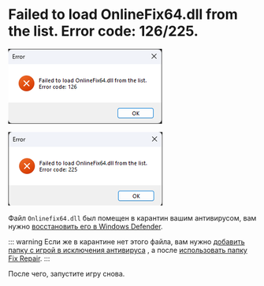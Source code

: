 # Failed to load OnlineFix64.dll from the list. Error code: 126/225.

![Error Onlinefix64.dll - 126](assets/errors/onlinefix64.dll-error-126.png)

![Error Onlinefix64.dll - 225](assets/errors/onlinefix64.dll-error-225.png)

Файл `Onlinefix64.dll` был помещен в карантин вашим антивирусом, вам нужно [восстановить его в Windows Defender](restore-files.md).

::: warning Если же в карантине нет этого файла, вам нужно [добавить папку с игрой в исключения антивируса](add-exclusion.md) , а после [использовать папку Fix Repair](fix-repair.md).
:::

После чего, запустите игру снова.
